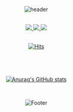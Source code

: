 <div align="center">
  
  ![header](https://capsule-render.vercel.app/api?type=rounded&color=auto&height=170&section=header&text=Hi!%20Hwajin's%20Github&fontSize=70)
  
  <br />
  
  <div>
    <a href="https://twitter.com/ihwajin3114">
      <img src="https://img.shields.io/badge/@ihwajin3114-1DA1F2?style=flat&logo=Twitter&logoColor=white"/>
    </a>
    <a href="mailto:jamong@kakao.com">
      <img src="https://img.shields.io/badge/jamong@kakao.com-000000?style=flat&logo=KakaoTalk&logoColor=#000000"/>
    </a>
    <a href="mailto:realpcy04@gmail.com">
      <img src="https://img.shields.io/badge/realpcy04@gmail.com-EA4335?style=flat&logo=Gmail&logoColor=white"/>
    </a>
  </div>
<!--   <img src="https://img.shields.io/badge/ihwajin3114-655D8A?style=flat&logo=Bloglovin&logoColor=#000000"/> -->
  <br />
  
  [![Hits](https://hits.seeyoufarm.com/api/count/incr/badge.svg?url=https%3A%2F%2Fgithub.com%2FHwajinLee3114&count_bg=%23555555&title_bg=%23555555&icon=&icon_color=%23E7E7E7&title=views&edge_flat=false)](https://hits.seeyoufarm.com)
  
  #
  <br />
  
  [![Anurag's GitHub stats](https://github-readme-stats.vercel.app/api?username=HwajinLee3114)](https://github.com/HwajinLee3114/github-readme-stats)
  
  <br />
  
  ![Footer](https://capsule-render.vercel.app/api?type=waving&color=auto&height=200&section=footer)
  
</div>

